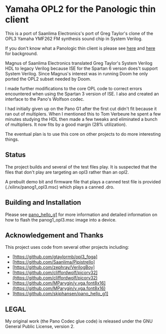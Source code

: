 # Yamaha OPL2 for the Panologic thin client

This is a port of Saanlima Electronics's port of Greg Taylor's clone of the
OPL3 Yamaha YMF262 FM synthesis sound chip in System Verilog.  

If you don't know what a Panologic thin client is please see [here](https://hackaday.com/2013/01/11/ask-hackaday-we-might-have-some-fpgas-to-hack/) 
and [here](https://github.com/skiphansen/pano_hello_g1) for background.

Magnus of Saanlima Electronics translated Greg Taylor's System Verilog HDL to 
legacy Verilog because ISE for the Spartan 6 verson does't support 
System Verilog. Since Magnus's interest was in running Doom he only 
ported the OPL2 subset needed by Doom.

I made further modifications to the core OPL code to correct errors encountered 
when using the Spartan 3 version of ISE.  I also and created an interface to 
the Pano's Wolfson codec.

I had initially given up on the Pano G1 after the first cut didn't fit 
because it ran out of multiplers. When I mentioned this to Tom Verbeure he 
spent a few minutes studying the HDL then made a few tweaks and eliminated a 
bunch of multipliers.  It now fits by a good margin (28% utilization).

The eventual plan is to use this core on other projects to do more interesting
things.

## Status
The project builds and several of the test files play.  It is suspected 
that the files that don't play are targeting an opl3 rather than an opl2.

A prebuilt demo bit and firmware file that plays a canned test file is provided 
(./xilinx/panog1_opl3.msc) which plays a canned .dro.

## Building and Installation
Please see [pano_hello_g1](https://github.com/skiphansen/pano_hello_g1) for 
more information and detailed information on how to flash the panog1_opl3.msc 
image into a device.

## Acknowledgement and Thanks
This project uses code from several other projects including:
 - [https://github.com/gtaylormb/opl3_fpga]
 - [https://github.com/Saanlima/Pipistrello]
 - [https://github.com/zephray/VerilogBoy]
 - [https://github.com/cliffordwolf/picorv32](https://github.com/cliffordwolf/picorv32)
 - [https://github.com/MParygin/v.vga.font8x16](https://github.com/MParygin/v.vga.font8x16)
 - ]https://github.com/skiphansen/pano_hello_g1]

## LEGAL 

My original work (the Pano Codec glue code) is released under the GNU General 
Public License, version 2.

